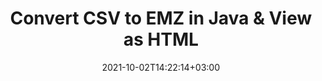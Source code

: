 ---
############################# Static ############################
layout: "autogen"
date: 2021-10-02T14:22:14+03:00
draft: false
path: "total/java/conversion/csv-to-emz/"

############################# Head ############################
head_title: "Convert CSV to EMZ in Java - Sample Java Code"
head_description: "Java document conversion library to convert CSV to EMZ and 100+ other file formats in Java & J2SE applications. View the Converted EMZ document as HTML viewer."

############################# Header ############################
title: "Convert CSV to EMZ in Java & View as HTML"
description: "Programmatically convert CSV to EMZ in Java & J2SE platforms using flexible document manipulation options to customize the resultant document. Convert the complete document or some specific pages based on page numbers or selective page ranges using Java document conversion library."

############################# SubMenu ############################
submenu:
    enable: false

############################# Content ############################
content:
    enable: true
    block:
    - title_left: "CSV to EMZ Conversion in Java"
      content_left: |
          Perform CSV to EMZ file conversion in three simple steps using Java. View the converted document as HTML without any external software dependency.

          -   Create a new instance of **Converter** class and load the CSV file
          -   Set **ConvertOptions** for the EMZ document type
          -   Call **Convert** method of **Converter** class instance for conversion to EMZ
          -   Set options for HTML viewer
          -   Create **Viewer** object to view converted EMZ as HTML
          
      title_right: "Convert Remotely Located Documents"
      content_right: |
          You require `GroupDocs.Conversion` & `GroupDocs.Viewer` namespaces to convert between a wide range of popular document types such as PDF, Microsoft Word, Excel, PowerPoint, Project, Outlook, HTML, diagrams and image file formats. Explore other [Java APIs for Office documents](https://products.conholdate.com/total/java/) as offered by Conholdate.Total.
          
          Get the respective assembly files from the [downloads](https://downloads.conholdate.com/total/java) or fetch the whole package from [Maven](https://repository.conholdate.com/webapp/#/artifacts/browse/tree/General/repo) to add 'Conholdate.Total` directly in your workspace.
          
      code: |
          ```cs {linenos=false}
          // Convert CSV to EMZ using GroupDocs.Conversion API
          // Load the source CSV file to be converted
          Converter converter = new Converter("input.csv");

          // Get the convert options ready for the target EMZ format
          ConvertOptions convertOptions = new FileType().fromExtension("emz").getConvertOptions();

          // Convert to EMZ format
          converter.convert("output.emz", convertOptions);

          // Create Viewer object to view the converted EMZ as HTML
          try (Viewer viewer = new Viewer("output.emz"))
          {
              // Set options for HTML viewer
              HtmlViewOptions viewOptions = HtmlViewOptions.forEmbeddedResources("output{0}.html");

              // View converted EMZ as HTML
              viewer.view(viewOptions);
          }
          ```
    - title_left: "Convert Password Protected CSV to EMZ"
      content_left: |
          Accurately load and convert documents that are protected with a password within your Java based applications. The file format conversion API also supports rendering remote documents from different sources including S3, Blob, FTP, Stream, URL or a local disk.

          -   Create new instance of **Converter** class and pass source document path
          -   Instantiate the proper **ConvertOptions** class e.g. (**PdfConvertOptions**, **WordProcessingConvertOptions**, **SpreadsheetConvertOptions** etc.)
          -   Call **convert** method of **Converter** class instance and pass filename for the converted document
        
      title_right: "Source Document Information Extraction"
      content_right: |
          The documents information extraction feature not only allows getting the basic information about the source document file but it also supports extracting some valuable file-format specific information such as project start and end dates of a Microsoft Project file, any printing restrictions on a PDF document, list of folders enclosed in an Outlook data file etc. 

          Convert popular document file formats on different operating systems such as Windows, Linux or macOS while using development environments such as NetBeans, IntelliJ IDEA and Eclipse.
          
      code: |
          ```cs {linenos=false}
          // Load and convert password protected documents
          WordProcessingLoadOptions loadOptions = new WordProcessingLoadOptions();
          loadOptions.setPassword("12345");

          // Create an instance of Converter class and pass source document path and the load options delegate as a constructor parameters
          Converter converter = new Converter("input.csv", loadOptions);

          // Instantiate PdfConvertOptions class
          PdfConvertOptions options = new PdfConvertOptions();

          // Call convert method of Converter class instance and pass filename for the converted document and the instance of ConvertOptions from the previous step
          converter.convert("output.emz, options);
          ```
############################# About Formats ############################
about_formats:
    enable: false
############################# More Formats ############################
more_formats:
    enable: true
    auto: false
    other_out_formats: PDF DOCX DOT DOTX DOTM TXT RTF HTML MHTML XLS XLSX XLSM XLT XLTX XLTM DIF PPT PPTX PPS PPSX POT POTX POTM ODT OTT EMZ WMZ SVGZ TEX DCM WMF BMP PNG GIF JPEG TIFF
############################# Back to top ###############################
back_to_top:
  enable: true
---